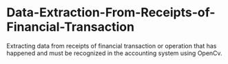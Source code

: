 # Data-Extraction-From-Receipts-of-Financial-Transaction
Extracting data from receipts of financial transaction or operation that has happened and must be recognized in the accounting system using OpenCv.
